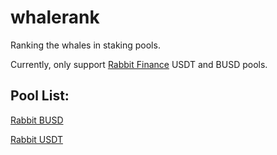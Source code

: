 # whalerank
Ranking the whales in staking pools.

Currently, only support [Rabbit Finance](https://rabbitfinance.io/stake) USDT and BUSD pools.

## Pool List:

[Rabbit BUSD](https://whalerank.py3.io/rabbit/busd)

[Rabbit USDT](https://whalerank.py3.io/rabbit/usdt)